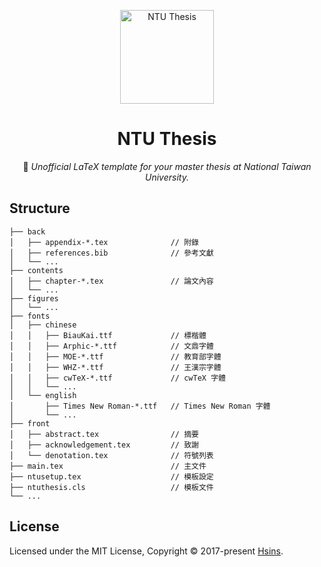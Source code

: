 <!-- Logo -->
<p align="center">
  <img src="https://i.imgur.com/x2M158J.png" alt="NTU Thesis" height="150px">
</p>

</div>

<!-- Title and Description -->
<div align="center">

# NTU Thesis

📖 _Unofficial LaTeX template for your master thesis at National Taiwan University._

</div>

## Structure

```
├── back
│   ├── appendix-*.tex              // 附錄
│   ├── references.bib              // 參考文獻
│   └── ...
├── contents
│   ├── chapter-*.tex               // 論文內容
│   └── ...
├── figures
│   └── ...
├── fonts
│   ├── chinese
│   │   ├── BiauKai.ttf             // 標楷體
│   │   ├── Arphic-*.ttf            // 文鼎字體
│   │   ├── MOE-*.ttf               // 教育部字體
│   │   ├── WHZ-*.ttf               // 王漢宗字體
│   │   ├── cwTeX-*.ttf             // cwTeX 字體
│   │   └── ...
│   └── english
│       ├── Times New Roman-*.ttf   // Times New Roman 字體
│       └── ...
├── front
│   ├── abstract.tex                // 摘要
│   ├── acknowledgement.tex         // 致謝
│   └── denotation.tex              // 符號列表
├── main.tex                        // 主文件
├── ntusetup.tex                    // 模板設定
├── ntuthesis.cls                   // 模板文件
└── ...
```

## License

Licensed under the MIT License, Copyright © 2017-present [Hsins](https://github.com/Hsins).
